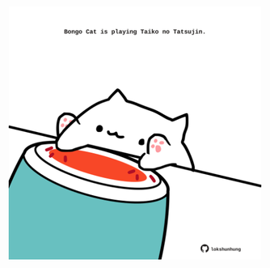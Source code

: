 <!-- built at 01/09/2024, 19:00:42 UTC -->
<p align="center">
  <img width="500" height="500" src="./ReadmeImage.svg">
</p>
